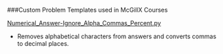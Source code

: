 ###Custom Problem Templates used in McGillX Courses

[Numerical_Answer-Ignore_Alpha_Commas_Percent.py](Numerical_Answer-Ignore_Alpha_Comma_Percent.py)

+ Removes alphabetical characters from answers and converts commas to decimal places.
  
  
